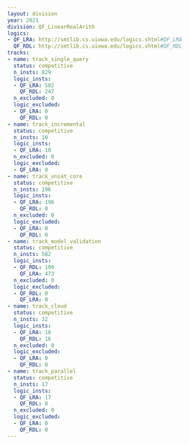 ```yaml
---
layout: division
year: 2021
division: QF_LinearRealArith
logics: 
- QF_LRA: http://smtlib.cs.uiowa.edu/logics.shtml#QF_LRA
  QF_RDL: http://smtlib.cs.uiowa.edu/logics.shtml#QF_RDL
tracks:
- name: track_single_query
  status: competitive
  n_insts: 829
  logic_insts:
  - QF_LRA: 582
    QF_RDL: 247
  n_excluded: 0
  logic_excluded:
  - QF_LRA: 0
    QF_RDL: 0
- name: track_incremental
  status: competitive
  n_insts: 10
  logic_insts:
  - QF_LRA: 10
  n_excluded: 0
  logic_excluded:
  - QF_LRA: 0
- name: track_unsat_core
  status: competitive
  n_insts: 196
  logic_insts:
  - QF_LRA: 196
    QF_RDL: 0
  n_excluded: 0
  logic_excluded:
  - QF_LRA: 0
    QF_RDL: 0
- name: track_model_validation
  status: competitive
  n_insts: 582
  logic_insts:
  - QF_RDL: 109
    QF_LRA: 473
  n_excluded: 0
  logic_excluded:
  - QF_RDL: 0
    QF_LRA: 0
- name: track_cloud
  status: competitive
  n_insts: 32
  logic_insts:
  - QF_LRA: 16
    QF_RDL: 16
  n_excluded: 0
  logic_excluded:
  - QF_LRA: 0
    QF_RDL: 0
- name: track_parallel
  status: competitive
  n_insts: 17
  logic_insts:
  - QF_LRA: 17
    QF_RDL: 0
  n_excluded: 0
  logic_excluded:
  - QF_LRA: 0
    QF_RDL: 0
---
```


